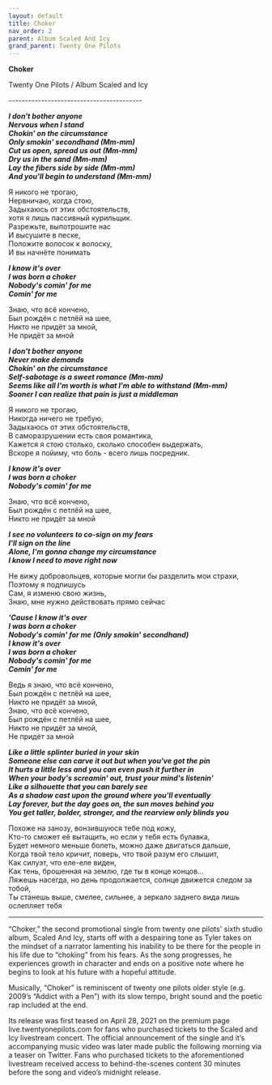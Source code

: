 ```yaml
---  
layout: default  
title: Choker  
nav_order: 2  
parent: Album Scaled And Icy  
grand_parent: Twenty One Pilots  
---  
```


**Сhoker**
<p>
Twenty One Pilots / Album Scaled and Icy
</p>  
-----------------------------------------

**_I don't bother anyone  
Nervous when I stand  
Chokin' on the circumstance  
Only smokin' secondhand (Mm-mm)  
Cut us open, spread us out (Mm-mm)  
Dry us in the sand (Mm-mm)  
Lay the fibers side by side (Mm-mm)  
And you'll begin to understand (Mm-mm)_**  

Я никого не трогаю,  
Нервничаю, когда стою,  
Задыхаюсь от этих обстоятельств,  
хотя я лишь пассивный курильщик.  
Разрежьте, выпотрошите нас  
И высушите в песке,  
Положите волосок к волоску,  
И вы начнёте понимать  

**_I know it's over  
I was born a choker  
Nobody's comin' for me  
Comin' for me_**  

Знаю, что всё кончено,  
Был рождён с петлёй на шее,  
Никто не придёт за мной,  
Не придёт за мной  

**_I don't bother anyone  
Never make demands  
Chokin' on the circumstance  
Self-sabotage is a sweet romance (Mm-mm)  
Seems like all I'm worth is what I'm able to withstand (Mm-mm)  
Sooner I can realize that pain is just a middleman_**  

Я никого не трогаю,  
Никогда ничего не требую,  
Задыхаюсь от этих обстоятельств,  
В саморазрушении есть своя романтика,  
Кажется я стою столько, сколько способен выдержать,  
Вскоре я пойиму, что боль - всего лишь посредник.  

**_I know it's over  
I was born a choker  
Nobody's comin' for me_**  

Знаю, что всё кончено,  
Был рождён с петлёй на шее,  
Никто не придёт за мной  

**_I see no volunteers to co-sign on my fears  
I'll sign on the line  
Alone, I'm gonna change my circumstance  
I know I need to move right now_**  

Не вижу добровольцев, которые могли бы разделить мои страхи,  
Поэтому я подпишусь  
Сам, я изменю свою жизнь,  
Знаю, мне нужно действовать прямо сейчас  

**_'Cause I know it's over  
I was born a choker  
Nobody's comin' for me (Only smokin' secondhand)  
I know it's over  
I was born a choker  
Nobody's comin' for me  
Comin' for me_**  

Ведь я знаю, что всё кончено,  
Был рождён с петлёй на шее,  
Никто не придёт за мной,  
Знаю, что всё кончено,  
Был рождён с петлёй на шее,  
Никто не придёт за мной,  
Не придёт за мной  

**_Like a little splinter buried in your skin  
Someone else can carve it out but when you've got the pin  
It hurts a little less and you can even push it further in  
When your body's screamin' out, trust your mind's listenin'  
Like a silhouette that you can barely see  
As a shadow cast upon the ground where you'll eventually  
Lay forever, but the day goes on, the sun moves behind you  
You get taller, bolder, stronger, and the rearview only blinds you_**  

Похоже на занозу, вонзившуюся тебе под кожу,  
Кто-то сможет её вытащить, но если у тебя есть булавка,  
Будет немного меньше болеть, можно даже двигаться дальше,  
Когда твой тело кричит, поверь, что твой разум его слышит,  
Как силуэт, что еле-еле виден,  
Как тень, брошенная на землю, где ты в конце концов…  
Ляжешь насегда, но день продолжается, солнце движется следом за тобой,  
Ты станешь выше, смелее, сильнее, а зеркало заднего вида лишь ослепляет тебя  
- - -

“Choker,” the second promotional single from twenty one pilots' sixth studio album, Scaled And Icy, starts off with a despairing tone as Tyler takes on the mindset of a narrator lamenting his inability to be there for the people in his life due to “choking” from his fears. As the song progresses, he experiences growth in character and ends on a positive note where he begins to look at his future with a hopeful attitude.  

Musically, “Choker” is reminiscent of twenty one pilots older style (e.g. 2009’s “Addict with a Pen”) with its slow tempo, bright sound and the poetic rap included at the end.  

Its release was first teased on April 28, 2021 on the premium page live.twentyonepilots.com for fans who purchased tickets to the Scaled and Icy livestream concert. The official announcement of the single and it’s accompanying music video was later made public the following morning via a teaser on Twitter. Fans who purchased tickets to the aforementioned livestream received access to behind-the-scenes content 30 minutes before the song and video’s midnight release.  

